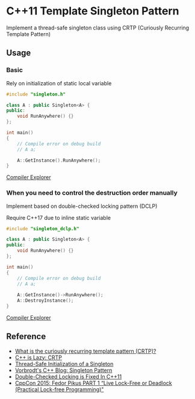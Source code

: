 # C++11 Template Singleton Pattern

Implement a thread-safe singleton class using CRTP (Curiously Recurring Template Pattern)

## Usage

### Basic

Rely on initialization of static local variable

```cpp
#include "singleton.h"

class A : public Singleton<A> {
public:
    void RunAnywhere() {}
};

int main()
{
    // Compile error on debug build
    // A a; 

    A::GetInstance().RunAnywhere();
}
```

[Compiler Explorer](https://godbolt.org/z/PP76b6f3z)

### When you need to control the destruction order manually

Implement based on double-checked locking pattern (DCLP)

Require C++17 due to inline static variable

```cpp
#include "singleton_dclp.h"

class A : public Singleton<A> {
public:
    void RunAnywhere() {}
};

int main()
{
    // Compile error on debug build
    // A a; 
    
    A::GetInstance()->RunAnywhere();
    A::DestroyInstance();
}
```

[Compiler Explorer](https://godbolt.org/z/3hvxEdc87)

## Reference

- [What is the curiously recurring template pattern (CRTP)?](https://stackoverflow.com/questions/4173254/what-is-the-curiously-recurring-template-pattern-crtp/4173298#4173298)
- [C++ is Lazy: CRTP](https://www.modernescpp.com/index.php/component/content/article/42-blog/functional/273-c-is-still-lazy)
- [Thread-Safe Initialization of a Singleton](https://www.modernescpp.com/index.php/thread-safe-initialization-of-a-singleton)
- [Vorbrodt's C++ Blog: Singleton Pattern](https://vorbrodt.blog/2020/07/10/singleton-pattern/)
- [Double-Checked Locking is Fixed In C++11](https://preshing.com/20130930/double-checked-locking-is-fixed-in-cpp11/)
- [CppCon 2015: Fedor Pikus PART 1 “Live Lock-Free or Deadlock (Practical Lock-free Programming)"](https://www.youtube.com/watch?v=lVBvHbJsg5Y)
